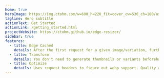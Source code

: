 ```yaml
---
home: true
heroImage: https://img.ctohm.com/w=600_h=220_fit=cover_cw=530_ch=180/user-images.githubusercontent.com/238439/143520709-e029ff05-660e-4f50-9d47-ba87bceef6f7.png
tagline: Hero subtitle
actionText: Get Started
actionLink: /getting_started.html
projectWebsite: https://ctohm.github.io/edge-resizer/
sidebar: true
features:
  - title: Edge Cached
    details: After the first request for a given image/variation, further ones will answer from the edge cache
  - title: Transform
    details: You don't need to generate thumbnails or variants beforehand. Edge-Resizer will do it on the fly
  - title: Optimize
    details: Uses request headers to figure out webp support. Quality and compression levels are configurable
---
```


